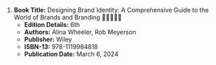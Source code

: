 1. **Book Title:** Designing Brand Identity: A Comprehensive Guide to the World of Brands and Branding 🚨🚨🚨🚨🚨 
   - **Edition Details:** 6th
   - **Authors:** Alina Wheeler, Rob Meyerson
   - **Publisher:** Wiley
   - **ISBN-13:** 978-1119984818
   - **Publication Date:** March 6, 2024
